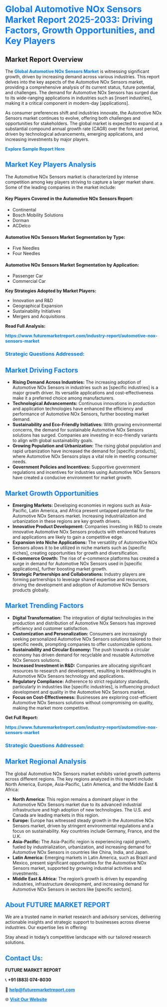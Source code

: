 <h1 style="color: #007BFF;">Global Automotive NOx Sensors Market Report 2025-2033: Driving Factors, Growth Opportunities, and Key Players</h1>

<section id="overview">
<h2>Market Report Overview</h2>
<p>The <a href="https://www.futuremarketreport.com/industry-report/automotive-nox-sensors-market" style="color: #007BFF; text-decoration: none;"><strong>Global Automotive NOx Sensors Market</strong></a> is witnessing significant growth, driven by increasing demand across various industries. This report delves into the key aspects of the Automotive NOx Sensors market, providing a comprehensive analysis of its current status, future potential, and challenges. The demand for Automotive NOx Sensors has surged due to its wide-ranging applications in industries such as [insert industries], making it a critical component in modern-day [applications].</p>
<p>As consumer preferences shift and industries innovate, the Automotive NOx Sensors market continues to evolve, offering both challenges and opportunities for stakeholders. The global market is expected to expand at a substantial compound annual growth rate (CAGR) over the forecast period, driven by technological advancements, emerging applications, and increasing investments by major players.</p>
</section>

<section id="overview">
<p><a href="https://www.futuremarketreport.com/request-sample/reportId=115249" style="color: #007BFF; text-decoration: none;"><strong>Explore Sample Report Here</strong></a></p>
</section>

<section id="key-players">
<h2 style="color: #007BFF;">Market Key Players Analysis</h2>
<p>The Automotive NOx Sensors market is characterized by intense competition among key players striving to capture a larger market share. Some of the leading companies in the market include:</p>
<h4>Key Players Covered in the Automotive NOx Sensors Report:</h4>
<ul><li>Continental</li><li>Bosch Mobility Solutions</li><li>Dorman</li><li>ACDelco</li></ul>
<h4>Automotive NOx Sensors Market Segmentation by Type:</h4>
<ul><li>Five Needles</li><li>Four Needles</li></ul>

<h4>Automotive NOx Sensors Market Segmentation by Application:</h4>
<ul><li>Passenger Car</li><li>Commercial Car</li></ul>
<p><strong>Key Strategies Adopted by Market Players:</strong></p>
<ul>
<li>Innovation and R&D</li>
<li>Geographical Expansion</li>
<li>Sustainability Initiatives</li>
<li>Mergers and Acquisitions</li>
</ul>
</section>

<section>
<p><strong>Read Full Analysis: </strong></p><a href="https://www.futuremarketreport.com/industry-report/automotive-nox-sensors-market" style="color: #007BFF; text-decoration: none;"><strong>https://www.futuremarketreport.com/industry-report/automotive-nox-sensors-market</strong></a>
<h3 style="color: #007BFF;">Strategic Questions Addressed:</h3>
</section>

<section id="driving-factors">
<h2 style="color: #007BFF;">Market Driving Factors</h2>
<ul>
<li><strong>Rising Demand Across Industries:</strong> The increasing adoption of Automotive NOx Sensors in industries such as [specific industries] is a major growth driver. Its versatile applications and cost-effectiveness make it a preferred choice among manufacturers.</li>
<li><strong>Technological Advancements:</strong> Continuous innovations in production and application technologies have enhanced the efficiency and performance of Automotive NOx Sensors, further boosting market demand.</li>
<li><strong>Sustainability and Eco-Friendly Initiatives:</strong> With growing environmental concerns, the demand for sustainable Automotive NOx Sensors solutions has surged. Companies are investing in eco-friendly variants to align with global sustainability goals.</li>
<li><strong>Growing Population and Urbanization:</strong> The rising global population and rapid urbanization have increased the demand for [specific products], where Automotive NOx Sensors plays a vital role in meeting consumer needs.</li>
<li><strong>Government Policies and Incentives:</strong> Supportive government regulations and incentives for industries using Automotive NOx Sensors have created a conducive environment for market growth.</li>
</ul>
</section>

<section id="growth-opportunities">
<h2 style="color: #007BFF;">Market Growth Opportunities</h2>
<ul>
<li><strong>Emerging Markets:</strong> Developing economies in regions such as Asia-Pacific, Latin America, and Africa present untapped potential for the Automotive NOx Sensors market. Increasing industrialization and urbanization in these regions are key growth drivers.</li>
<li><strong>Innovative Product Development:</strong> Companies investing in R&D to create innovative Automotive NOx Sensors products with enhanced features and applications are likely to gain a competitive edge.</li>
<li><strong>Expansion into Niche Applications:</strong> The versatility of Automotive NOx Sensors allows it to be utilized in niche markets such as [specific niches], creating opportunities for growth and diversification.</li>
<li><strong>E-commerce Growth:</strong> The rise of e-commerce platforms has created a surge in demand for Automotive NOx Sensors used in [specific applications], further boosting market growth.</li>
<li><strong>Strategic Partnerships and Collaborations:</strong> Industry players are forming partnerships to leverage shared expertise and resources, driving the development and adoption of Automotive NOx Sensors products globally.</li>
</ul>
</section>

<section id="trending-factors">
<h2 style="color: #007BFF;">Market Trending Factors</h2>
<ul>
<li><strong>Digital Transformation:</strong> The integration of digital technologies in the production and distribution of Automotive NOx Sensors has improved efficiency and customer satisfaction.</li>
<li><strong>Customization and Personalization:</strong> Consumers are increasingly seeking personalized Automotive NOx Sensors solutions tailored to their specific needs, prompting companies to offer customizable options.</li>
<li><strong>Sustainability and Circular Economy:</strong> The push towards a circular economy has driven demand for recyclable and reusable Automotive NOx Sensors solutions.</li>
<li><strong>Increased Investment in R&D:</strong> Companies are allocating significant resources to research and development, resulting in breakthroughs in Automotive NOx Sensors technology and applications.</li>
<li><strong>Regulatory Compliance:</strong> Adherence to strict regulatory standards, particularly in industries like [specific industries], is influencing product development and quality in the Automotive NOx Sensors market.</li>
<li><strong>Focus on Cost-Effectiveness:</strong> Businesses are exploring cost-efficient Automotive NOx Sensors solutions without compromising on quality, making the market more competitive.</li>
</ul>
</section>

<section>
<p><strong>Get Full Report: </strong></p><a href="https://www.futuremarketreport.com/industry-report/automotive-nox-sensors-market" style="color: #007BFF; text-decoration: none;"><strong>https://www.futuremarketreport.com/industry-report/automotive-nox-sensors-market</strong></a>
<h3 style="color: #007BFF;">Strategic Questions Addressed:</h3>
</section>


<section id="regional-analysis">
<h2 style="color: #007BFF;">Market Regional Analysis</h2>
<p>The global Automotive NOx Sensors market exhibits varied growth patterns across different regions. The key regions analyzed in this report include North America, Europe, Asia-Pacific, Latin America, and the Middle East & Africa:</p>
<ul>
<li><strong>North America:</strong> This region remains a dominant player in the Automotive NOx Sensors market due to its advanced industrial infrastructure and high adoption of new technologies. The U.S. and Canada are leading markets in this region.</li>
<li><strong>Europe:</strong> Europe has witnessed steady growth in the Automotive NOx Sensors market, driven by stringent environmental regulations and a focus on sustainability. Key countries include Germany, France, and the U.K.</li>
<li><strong>Asia-Pacific:</strong> The Asia-Pacific region is experiencing rapid growth, fueled by industrialization, urbanization, and increasing demand for Automotive NOx Sensors in countries like China, India, and Japan.</li>
<li><strong>Latin America:</strong> Emerging markets in Latin America, such as Brazil and Mexico, present significant opportunities for the Automotive NOx Sensors market, supported by growing industrial activities and investments.</li>
<li><strong>Middle East & Africa:</strong> The region’s growth is driven by expanding industries, infrastructure development, and increasing demand for Automotive NOx Sensors in sectors like [specific sectors].</li>
</ul>
</section>

<footer>
<h2 style="color: #007BFF;">About FUTURE MARKET REPORT</h2>
<p>We are a trusted name in market research and advisory services, delivering actionable insights and strategic support to businesses across diverse industries. Our expertise lies in offering:</p>

<p>Stay ahead in today’s competitive landscape with our tailored research solutions.</p>

<h2 style="color: #007BFF;">Contact Us:</h2>
<p><strong>FUTURE MARKET REPORT</strong></p>
<p>📞 <strong>+91 (883) 074-8030</strong></p>
<p>📧 <strong><a href="mailto:help@futuremarketreport.com" style="color: #007BFF;">help@futuremarketreport.com</a></strong></p>
<p>🌐 <strong><a href="https://www.futuremarketreport.com/" style="color: #007BFF;">Visit Our Website</a></strong></p>
</footer>